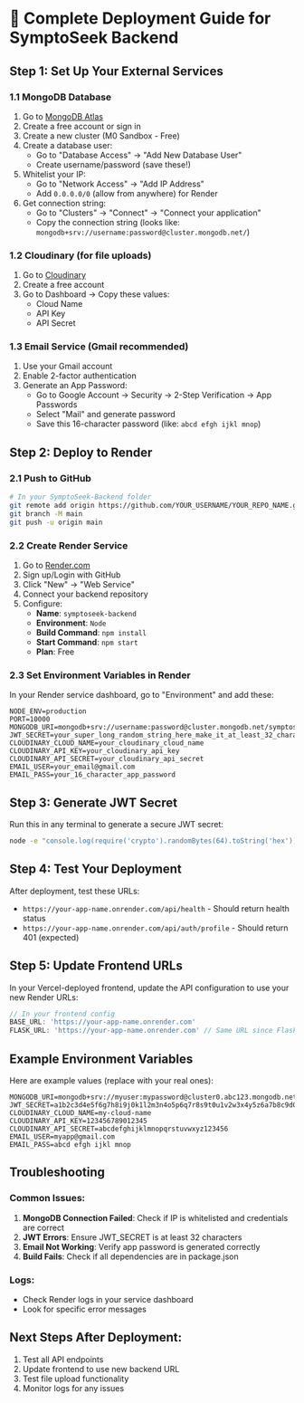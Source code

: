 # 🚀 Complete Deployment Guide for SymptoSeek Backend

## Step 1: Set Up Your External Services

### 1.1 MongoDB Database
1. Go to [MongoDB Atlas](https://www.mongodb.com/atlas)
2. Create a free account or sign in
3. Create a new cluster (M0 Sandbox - Free)
4. Create a database user:
   - Go to "Database Access" → "Add New Database User"
   - Create username/password (save these!)
5. Whitelist your IP:
   - Go to "Network Access" → "Add IP Address"
   - Add `0.0.0.0/0` (allow from anywhere) for Render
6. Get connection string:
   - Go to "Clusters" → "Connect" → "Connect your application"
   - Copy the connection string (looks like: `mongodb+srv://username:password@cluster.mongodb.net/`)

### 1.2 Cloudinary (for file uploads)
1. Go to [Cloudinary](https://cloudinary.com)
2. Create a free account
3. Go to Dashboard → Copy these values:
   - Cloud Name
   - API Key  
   - API Secret

### 1.3 Email Service (Gmail recommended)
1. Use your Gmail account
2. Enable 2-factor authentication
3. Generate an App Password:
   - Go to Google Account → Security → 2-Step Verification → App Passwords
   - Select "Mail" and generate password
   - Save this 16-character password (like: `abcd efgh ijkl mnop`)

## Step 2: Deploy to Render

### 2.1 Push to GitHub
```bash
# In your SymptoSeek-Backend folder
git remote add origin https://github.com/YOUR_USERNAME/YOUR_REPO_NAME.git
git branch -M main  
git push -u origin main
```

### 2.2 Create Render Service
1. Go to [Render.com](https://render.com)
2. Sign up/Login with GitHub
3. Click "New" → "Web Service"
4. Connect your backend repository
5. Configure:
   - **Name**: `symptoseek-backend`
   - **Environment**: `Node`
   - **Build Command**: `npm install`
   - **Start Command**: `npm start`
   - **Plan**: Free

### 2.3 Set Environment Variables in Render
In your Render service dashboard, go to "Environment" and add these:

```
NODE_ENV=production
PORT=10000
MONGODB_URI=mongodb+srv://username:password@cluster.mongodb.net/symptoseek
JWT_SECRET=your_super_long_random_string_here_make_it_at_least_32_characters
CLOUDINARY_CLOUD_NAME=your_cloudinary_cloud_name
CLOUDINARY_API_KEY=your_cloudinary_api_key  
CLOUDINARY_API_SECRET=your_cloudinary_api_secret
EMAIL_USER=your_email@gmail.com
EMAIL_PASS=your_16_character_app_password
```

## Step 3: Generate JWT Secret
Run this in any terminal to generate a secure JWT secret:
```bash
node -e "console.log(require('crypto').randomBytes(64).toString('hex'))"
```

## Step 4: Test Your Deployment
After deployment, test these URLs:
- `https://your-app-name.onrender.com/api/health` - Should return health status
- `https://your-app-name.onrender.com/api/auth/profile` - Should return 401 (expected)

## Step 5: Update Frontend URLs
In your Vercel-deployed frontend, update the API configuration to use your new Render URLs:
```javascript
// In your frontend config
BASE_URL: 'https://your-app-name.onrender.com'
FLASK_URL: 'https://your-app-name.onrender.com' // Same URL since Flask is integrated
```

## Example Environment Variables

Here are example values (replace with your real ones):

```
MONGODB_URI=mongodb+srv://myuser:mypassword@cluster0.abc123.mongodb.net/symptoseek
JWT_SECRET=a1b2c3d4e5f6g7h8i9j0k1l2m3n4o5p6q7r8s9t0u1v2w3x4y5z6a7b8c9d0e1f2
CLOUDINARY_CLOUD_NAME=my-cloud-name
CLOUDINARY_API_KEY=123456789012345
CLOUDINARY_API_SECRET=abcdefghijklmnopqrstuvwxyz123456
EMAIL_USER=myapp@gmail.com
EMAIL_PASS=abcd efgh ijkl mnop
```

## Troubleshooting

### Common Issues:
1. **MongoDB Connection Failed**: Check if IP is whitelisted and credentials are correct
2. **JWT Errors**: Ensure JWT_SECRET is at least 32 characters
3. **Email Not Working**: Verify app password is generated correctly
4. **Build Fails**: Check if all dependencies are in package.json

### Logs:
- Check Render logs in your service dashboard
- Look for specific error messages

## Next Steps After Deployment:
1. Test all API endpoints
2. Update frontend to use new backend URL
3. Test file upload functionality
4. Monitor logs for any issues
